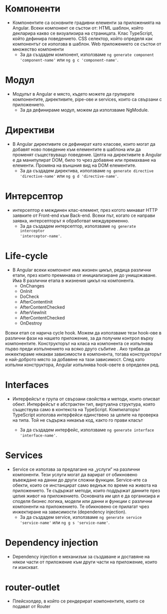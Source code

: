 # Компоненти

- Компонентите са основните градивни елементи за приложенията на Angular.
  Всеки компонент се състои от: HTML шаблон, който декларира какво се визуализира на страницата.
  Клас TypeScript, който дефинира поведението. CSS селектор, който определя как компонентът се използва в шаблон.
  Web приложението се състои от множество компоненти
  - За да създадем компонент, използваме <code>ng generate component 'component-name'</code> или <code>ng g c 'component-name'</code>.

# Модул

- Модулът в Angular е място, където можете да групирате компонентите, директивите, pipe-ове и services,
  които са свързани с приложението.
  - За да дефинираме модул, можем да използваме NgModule.

# Директиви

- В Angular директивите се дефинират като класове, които могат да добавят
  ново поведение към елементите в шаблона или да променят съществуващо поведение.
  Целта на директивите в Angular е да манипулират DOM, било то чрез добавяне или
  премахване на елементи.
  Промяна на външния вид на DOM елементите.
  - За да създадем директива, използваме <code>ng generate directive 'directive-name'</code> или <code>ng g d 'directive-name'</code>.

# Интерсептор

- интерсептор е междинен клас-елемент, през когото минават HTTP заявките от Front-end към Back-end.
  Всеки път, когато се направи заявка, интерсепторът я обработват междувременно.
  - За да създадем интерсептор, използваме <code>ng generate interceptor 'interceptor-name'</code>.

# Life-cycle

- В Angular всеки компонент има жизнен цикъл, редица различни етапи, през които преминава от инициализиране до унищожаване.
  Има 8 различни етапа в жизнения цикъл на компонента.
  - OnChanges
  - OnInit
  - DoCheck
  - AfterContentInit
  - AfterContentChecked
  - AfterViewInit
  - AfterContentChecked
  - OnDestroy

Всеки етап се нарича cycle hook. Можем да използваме тези hook-ове в различни фази на нашето приложение, за да получим контрол върху компонентите. Конструкторът на класа на компонента се изпълнява първо преди изпълнението на всяко друго събитие . Ако трябва да инжектираме някакви зависимости в компонента, тогава конструкторът е най-доброто място за добавяне на тази зависимост. След като изпълни конструктора, Angular изпълнява hook-овете в определен ред.

# Interfaces

- Интерфейсът е група от свързани свойства и методи, които описват обект. Интерфейсът е абстрактен тип, виртуална структура, която съществува само в контекста на TypeScript. Компилаторът TypeScript използва интерфейси единствено за целите на проверка на типа. Той не съдържа никакъв код, както го прави класът

  - За да създадем интерфейс, използваме <code>ng generate interface 'interface-name'</code>.

# Services

- Service се използва за предлагане на „услуги“ на различни компоненти. Тези услуги могат да варират от обикновено въвеждане на данни до други сложни функции. Service-ите са обекти, които се инстанцират само веднъж по време на живота на приложението. Те съдържат методи, които поддържат данните през целия живот на приложението. Основната им цел е да организира и споделя бизнес логика, модели или данни и функции с различни компоненти на приложението. Те обикновено се прилагат чрез инжектиране на зависимости (dependency injection).
  - За да създадем service, използваме <code>ng generate service 'service-name'</code> или <code>ng g s 'service-name'</code>.

# Dependency injection

- Dependency injection е механизъм за създаване и доставяне на някои части от приложение към други части на приложение, които ги изискват.

# router-outlet

- Плейсхолдер, в който се рендерират компонентите, които се подават от Router


